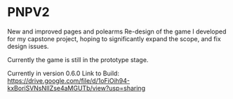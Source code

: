 # PNPV2
New and improved pages and polearms
Re-design of the game I developed for my capstone project, hoping to significantly expand the scope, and fix design issues.

Currently the game is still in the prototype stage.

Currently in version 0.6.0
Link to Build: https://drive.google.com/file/d/1oFiOih94-kxBoriSVNsNIIZse4aMGUTb/view?usp=sharing
